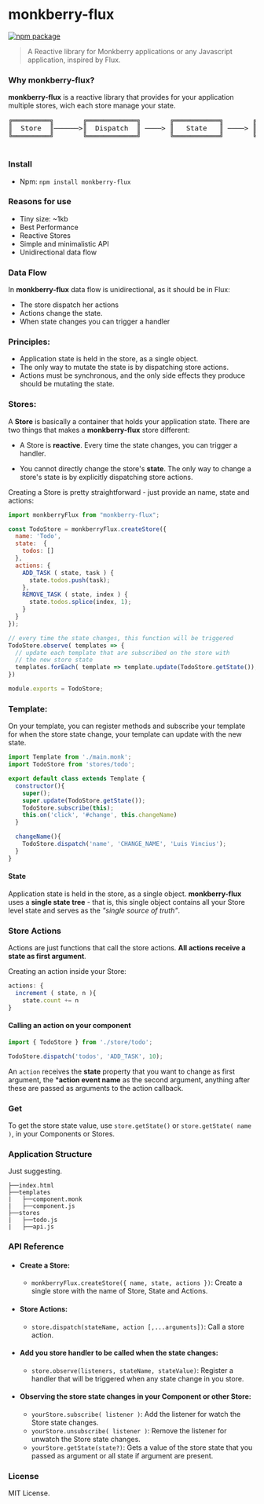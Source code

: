 # monkberry-flux <br/>
[![npm package](https://img.shields.io/badge/npm-0.0.1-blue.svg)](https://www.npmjs.com/package/monkberry-flux)
> A Reactive library for Monkberry applications or any Javascript application, inspired by Flux.

### Why monkberry-flux?
**monkberry-flux** is a reactive library that provides for your application multiple stores, wich each store manage your state.

<pre align="center">
╔═════════╗       ╔════════════╗       ╔═══════════╗       ╔═════════════════╗
║  Store  ║──────>║  Dispatch  ║ ────> ║   State   ║ ────> ║ View Components ║
╚═════════╝       ╚════════════╝       ╚═══════════╝       ╚═════════════════╝

</pre>

### Install
* Npm: ``` npm install monkberry-flux ```

### Reasons for use
* Tiny size: ~1kb
* Best Performance
* Reactive Stores
* Simple and minimalistic API
* Unidirectional data flow

### Data Flow
In **monkberry-flux** data flow is unidirectional, as it should be in Flux:

* The store dispatch her actions
* Actions change the state.
* When state changes you can trigger a handler

### Principles:
* Application state is held in the store, as a single object.
* The only way to mutate the state is by dispatching store actions.
* Actions must be synchronous, and the only side effects they produce should be mutating the state.

### Stores:
A **Store** is basically a container that holds your application state. There are two things that makes a **monkberry-flux** store different:

 * A Store is **reactive**. Every time the state changes, you can trigger a handler.

 * You cannot directly change the store's **state**. The only way to change a store's state is by explicitly dispatching store actions.

Creating a Store is pretty straightforward - just provide an name, state and actions:

```javascript
import monkberryFlux from "monkberry-flux";

const TodoStore = monkberryFlux.createStore({
  name: 'Todo',
  state:  {
    todos: []
  },
  actions: {
    ADD_TASK ( state, task ) {
      state.todos.push(task);
    },
    REMOVE_TASK ( state, index ) {
      state.todos.splice(index, 1);
    }
  }
});

// every time the state changes, this function will be triggered 
TodoStore.observe( templates => {
  // update each template that are subscribed on the store with
  // the new store state
  templates.forEach( template => template.update(TodoStore.getState());
})

module.exports = TodoStore;
```

### Template:
On your template, you can register methods and subscribe your template for when the store state change, your template can update with the new state. 

```javascript
import Template from './main.monk';
import TodoStore from 'stores/todo';

export default class extends Template {
  constructor(){
    super();
    super.update(TodoStore.getState());
    TodoStore.subscribe(this);
    this.on('click', '#change', this.changeName)
  }

  changeName(){
    TodoStore.dispatch('name', 'CHANGE_NAME', 'Luis Vincius');
  }
}
```

#### State
Application state is held in the store, as a single object. **monkberry-flux** uses a **single state tree** - that is, this single object contains all your Store level state and serves as the *"single source of truth"*.

### Store Actions
Actions are just functions that call the store actions. **All actions receive a state as first argument**.

Creating an action inside your Store:

```javascript
actions: {
  increment ( state, n ){
    state.count += n
}
```
#### Calling an action on your component

```javascript
import { TodoStore } from './store/todo';

TodoStore.dispatch('todos', 'ADD_TASK', 10);
```

An ```action``` receives the **state** property that you want to change as first argument, the ***action event name** as the second argument, anything after these are passed as arguments to the action callback.

### Get
To get the store state value, use ```store.getState()``` or ```store.getState( name )```, in your Components or Stores.

### Application Structure
Just suggesting.

```project
├──index.html
├──templates
|   ├──component.monk
|   ├──component.js
├──stores
|   ├──todo.js
|   ├──api.js
```

### API Reference

* #### Create a Store:
  * ``` monkberryFlux.createStore({ name, state, actions }) ```: Create a single store with the name of Store, State and Actions.

* #### Store Actions:
  * ``` store.dispatch(stateName, action [,...arguments]) ```: Call a store action.

* #### Add you store handler to be called when the state changes:
  * ``` store.observe(listeners, stateName, stateValue) ```: Register a handler that will be triggered when any state change in you store.


* #### Observing the store state changes in your Component or other Store:
  * ``` yourStore.subscribe( listener ) ```: Add the listener for watch the Store state changes.
  * ``` yourStore.unsubscribe( listener ) ```: Remove the listener for unwatch the Store state changes.
  * ``` yourStore.getState(state?) ```: Gets a value of the store state that you passed as argument or all state if argument are present.


### License
MIT License.
